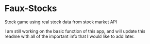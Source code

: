 # Faux-Stocks
Stock game using real stock data from stock market API

I am still working on the basic function of this app, and will update this readme with all of the important info that I would like to add later.